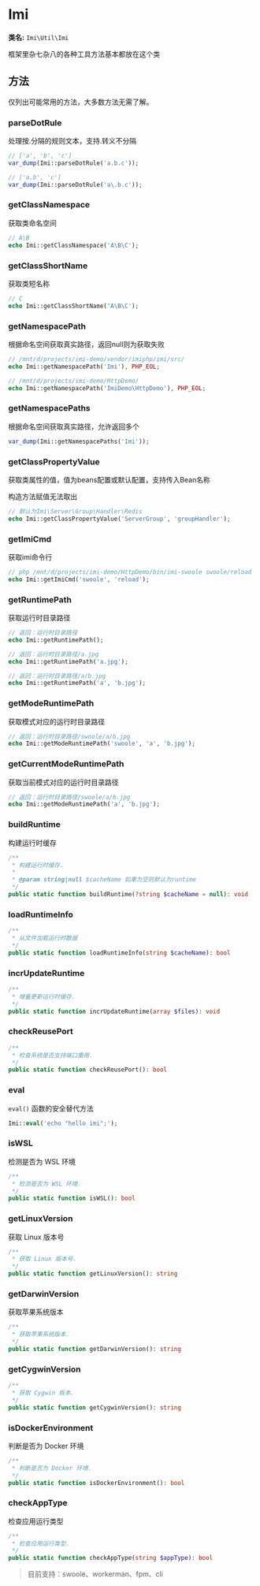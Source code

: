 # Imi

**类名:** `Imi\Util\Imi`

框架里杂七杂八的各种工具方法基本都放在这个类

## 方法

仅列出可能常用的方法，大多数方法无需了解。

### parseDotRule

处理按.分隔的规则文本，支持\.转义不分隔

```php
// ['a', 'b', 'c']
var_dump(Imi::parseDotRule('a.b.c'));

// ['a.b', 'c']
var_dump(Imi::parseDotRule('a\.b.c'));
```

### getClassNamespace

获取类命名空间

```php
// A\B
echo Imi::getClassNamespace('A\B\C');
```

### getClassShortName

获取类短名称

```php
// C
echo Imi::getClassShortName('A\B\C');
```

### getNamespacePath

根据命名空间获取真实路径，返回null则为获取失败

```php
// /mnt/d/projects/imi-demo/vendor/imiphp/imi/src/
echo Imi::getNamespacePath('Imi'), PHP_EOL;

// /mnt/d/projects/imi-demo/HttpDemo/
echo Imi::getNamespacePath('ImiDemo\HttpDemo'), PHP_EOL;
```

### getNamespacePaths

根据命名空间获取真实路径，允许返回多个

```php
var_dump(Imi::getNamespacePaths('Imi'));
```

### getClassPropertyValue

获取类属性的值，值为beans配置或默认配置，支持传入Bean名称

构造方法赋值无法取出

```php
// 默认为Imi\Server\Group\Handler\Redis
echo Imi::getClassPropertyValue('ServerGroup', 'groupHandler');
```

### getImiCmd

获取imi命令行

```php
// php /mnt/d/projects/imi-demo/HttpDemo/bin/imi-swoole swoole/reload
echo Imi::getImiCmd('swoole', 'reload');
```

### getRuntimePath

获取运行时目录路径

```php
// 返回：运行时目录路径
echo Imi::getRuntimePath();

// 返回：运行时目录路径/a.jpg
echo Imi::getRuntimePath('a.jpg');

// 返回：运行时目录路径/a/b.jpg
echo Imi::getRuntimePath('a', 'b.jpg');
```

### getModeRuntimePath

获取模式对应的运行时目录路径

```php
// 返回：运行时目录路径/swoole/a/b.jpg
echo Imi::getModeRuntimePath('swoole', 'a', 'b.jpg');
```

### getCurrentModeRuntimePath

获取当前模式对应的运行时目录路径

```php
// 返回：运行时目录路径/swoole/a/b.jpg
echo Imi::getModeRuntimePath('a', 'b.jpg');
```

### buildRuntime

构建运行时缓存

```php
/**
 * 构建运行时缓存.
 *
 * @param string|null $cacheName 如果为空则默认为runtime
 */
public static function buildRuntime(?string $cacheName = null): void
```

### loadRuntimeInfo

```php
/**
 * 从文件加载运行时数据
 */
public static function loadRuntimeInfo(string $cacheName): bool
```

### incrUpdateRuntime

```php
/**
 * 增量更新运行时缓存.
 */
public static function incrUpdateRuntime(array $files): void
```

### checkReusePort

```php
/**
 * 检查系统是否支持端口重用.
 */
public static function checkReusePort(): bool
```

### eval

`eval()` 函数的安全替代方法

```php
Imi::eval('echo "hello imi";');
```

### isWSL

检测是否为 WSL 环境

```php
/**
 * 检测是否为 WSL 环境.
 */
public static function isWSL(): bool
```

### getLinuxVersion

获取 Linux 版本号

```php
/**
 * 获取 Linux 版本号.
 */
public static function getLinuxVersion(): string
```

### getDarwinVersion

获取苹果系统版本

```php
/**
 * 获取苹果系统版本.
 */
public static function getDarwinVersion(): string
```

### getCygwinVersion

```php
/**
 * 获取 Cygwin 版本.
 */
public static function getCygwinVersion(): string
```

### isDockerEnvironment

判断是否为 Docker 环境

```php
/**
 * 判断是否为 Docker 环境.
 */
public static function isDockerEnvironment(): bool
```

### checkAppType

检查应用运行类型

```php
/**
 * 检查应用运行类型.
 */
public static function checkAppType(string $appType): bool
```

> 目前支持：swoole、workerman、fpm、cli
